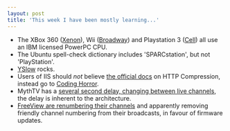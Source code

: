 ```yaml
---
layout: post
title: 'This week I have been mostly learning...'
---
```


-   The XBox 360
    ([Xenon](http://en.wikipedia.org/wiki/Xenon_(processor))), Wii
    ([Broadway](http://en.wikipedia.org/wiki/Broadway_(microprocessor)))
    and Playstation 3
    ([Cell](http://en.wikipedia.org/wiki/Cell_(microprocessor))) all use
    an IBM licensed PowerPC CPU.
-   The Ubuntu spell-check dictionary includes 'SPARCstation', but not
    'PlayStation'.
-   [YSlow](http://developer.yahoo.com/yslow/) rocks.
-   Users of IIS should *not* believe [the official
    docs](http://www.microsoft.com/technet/prodtechnol/WindowsServer2003/Library/IIS/d52ff289-94d3-4085-bc4e-24eb4f312e0e.mspx?mfr=true)
    on HTTP Compression, instead go to [Coding
    Horror](http://www.codinghorror.com/blog/archives/000059.html).
-   MythTV has a [several second delay, changing between live
    channels](http://www.mythtv.org/wiki/index.php/Frequently_Asked_Questions#When_using_live_TV.2C_why_is_there_a_delay_between_the_moment_I_change_the_channel_and_the_time_the_channel_actually_changes.3F),
    the delay is inherent to the architecture.
-   [FreeView are renumbering their
    channels](http://www.freeview.co.uk/freeview/Resolutions/BBC-and-ITV-channels-moving-into-the-800-s)
    and apparently removing friendly channel numbering from their
    broadcasts, in favour of firmware updates.
